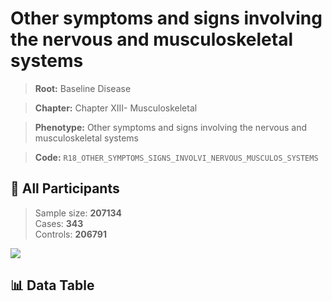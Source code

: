# Other symptoms and signs involving the nervous and musculoskeletal systems

> **Root:** Baseline Disease  

> **Chapter:** Chapter XIII- Musculoskeletal  

> **Phenotype:** Other symptoms and signs involving the nervous and musculoskeletal systems  

> **Code:** `R18_OTHER_SYMPTOMS_SIGNS_INVOLVI_NERVOUS_MUSCULOS_SYSTEMS`

## 🧪 All Participants  
> Sample size: **207134**  
> Cases: **343**  
> Controls: **206791**
<img src="/Sensitive/Figures/ALL/Baseline/R18_OTHER_SYMPTOMS_SIGNS_INVOLVI_NERVOUS_MUSCULOS_SYSTEMS.png"/>

## 📊 Data Table
<CsvTableMRF src="/Sensitive/Data/ALL/Baseline/LG_R18_OTHER_SYMPTOMS_SIGNS_INVOLVI_NERVOUS_MUSCULOS_SYSTEMS.csv"/>


